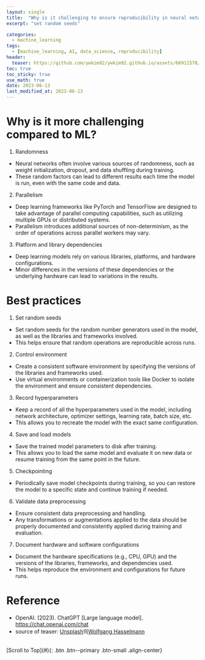 ```yaml
---
layout: single
title:  "Why is it challenging to ensure reproducibility in neural networks"
excerpt: "set random seeds"

categories:
  - machine_learning
tags:
  - [machine_learning, AI, data_science, reproducibility]
header:
  teaser: https://github.com/ywkim92/ywkim92.github.io/assets/66911578/b2496260-d397-4857-ad86-88eb294ba8ca
toc: true
toc_sticky: true
use_math: true
date: 2023-06-13
last_modified_at: 2023-06-13
---
```

# Why is it more challenging compared to ML?
1. Randomness
  - Neural networks often involve various sources of randomness, such as weight initialization, dropout, and data shuffling during training. 
  - These random factors can lead to different results each time the model is run, even with the same code and data.

2. Parallelism
  - Deep learning frameworks like PyTorch and TensorFlow are designed to take advantage of parallel computing capabilities, such as utilizing multiple GPUs or distributed systems. 
  - Parallelism introduces additional sources of non-determinism, as the order of operations across parallel workers may vary.

3. Platform and library dependencies
  - Deep learning models rely on various libraries, platforms, and hardware configurations. 
  - Minor differences in the versions of these dependencies or the underlying hardware can lead to variations in the results.

# Best practices
1. Set random seeds
  - Set random seeds for the random number generators used in the model, as well as the libraries and frameworks involved. 
  - This helps ensure that random operations are reproducible across runs.

2. Control environment
  - Create a consistent software environment by specifying the versions of the libraries and frameworks used. 
  - Use virtual environments or containerization tools like Docker to isolate the environment and ensure consistent dependencies.

3. Record hyperparameters
  - Keep a record of all the hyperparameters used in the model, including network architecture, optimizer settings, learning rate, batch size, etc. 
  - This allows you to recreate the model with the exact same configuration.

4. Save and load models
  - Save the trained model parameters to disk after training. 
  - This allows you to load the same model and evaluate it on new data or resume training from the same point in the future.

5. Checkpointing
  - Periodically save model checkpoints during training, so you can restore the model to a specific state and continue training if needed.

6. Validate data preprocessing
  - Ensure consistent data preprocessing and handling. 
  - Any transformations or augmentations applied to the data should be properly documented and consistently applied during training and evaluation.

7. Document hardware and software configurations
  - Document the hardware specifications (e.g., CPU, GPU) and the versions of the libraries, frameworks, and dependencies used. 
  - This helps reproduce the environment and configurations for future runs.

# Reference
- OpenAI. (2023). ChatGPT [Large language model]. https://chat.openai.com/chat
- source of teaser: <a href="https://unsplash.com/ko/%EC%82%AC%EC%A7%84/GK9kkPIZyAs?utm_source=unsplash&utm_medium=referral&utm_content=creditCopyText">Unsplash</a>의<a href="https://unsplash.com/@wolfgang_hasselmann?utm_source=unsplash&utm_medium=referral&utm_content=creditCopyText">Wolfgang Hasselmann</a>

<br />
[Scroll to Top](#){: .btn .btn--primary .btn-small .align-center}

